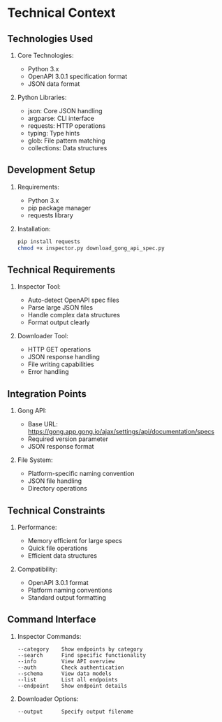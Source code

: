 # Technical Context

## Technologies Used
1. Core Technologies:
   - Python 3.x
   - OpenAPI 3.0.1 specification format
   - JSON data format

2. Python Libraries:
   - json: Core JSON handling
   - argparse: CLI interface
   - requests: HTTP operations
   - typing: Type hints
   - glob: File pattern matching
   - collections: Data structures

## Development Setup
1. Requirements:
   - Python 3.x
   - pip package manager
   - requests library

2. Installation:
   ```bash
   pip install requests
   chmod +x inspector.py download_gong_api_spec.py
   ```

## Technical Requirements
1. Inspector Tool:
   - Auto-detect OpenAPI spec files
   - Parse large JSON files
   - Handle complex data structures
   - Format output clearly

2. Downloader Tool:
   - HTTP GET operations
   - JSON response handling
   - File writing capabilities
   - Error handling

## Integration Points
1. Gong API:
   - Base URL: https://gong.app.gong.io/ajax/settings/api/documentation/specs
   - Required version parameter
   - JSON response format

2. File System:
   - Platform-specific naming convention
   - JSON file handling
   - Directory operations

## Technical Constraints
1. Performance:
   - Memory efficient for large specs
   - Quick file operations
   - Efficient data structures

2. Compatibility:
   - OpenAPI 3.0.1 format
   - Platform naming conventions
   - Standard output formatting

## Command Interface
1. Inspector Commands:
   ```
   --category    Show endpoints by category
   --search      Find specific functionality
   --info        View API overview
   --auth        Check authentication
   --schema      View data models
   --list        List all endpoints
   --endpoint    Show endpoint details
   ```

2. Downloader Options:
   ```
   --output      Specify output filename
